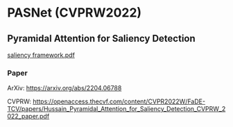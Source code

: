 # PASNet (CVPRW2022)
## Pyramidal Attention for Saliency Detection

[saliency framework.pdf](https://github.com/tanveer-hussain/EfficientSOD2/files/9146609/saliency.framework.pdf)


### Paper
ArXiv: https://arxiv.org/abs/2204.06788

CVPRW: https://openaccess.thecvf.com/content/CVPR2022W/FaDE-TCV/papers/Hussain_Pyramidal_Attention_for_Saliency_Detection_CVPRW_2022_paper.pdf





